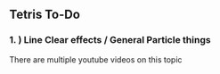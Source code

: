 

## Tetris To-Do

### 1. ) Line Clear effects / General Particle things

There are multiple youtube videos on this topic